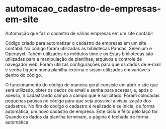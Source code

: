 # automacao_cadastro-de-empresas-em-site
Automação que faz o cadastro de várias empresas em um site contábil

Código criado para automatizar o cadastro de empresas em um site contábil.
No código foram utilizadas as bibliotecas Pandas, Selenium e Openpyxl. Tabém utilizados os módulos time e os
Estas bibliotecas são utilizadas para a manipulação de planilhas, arquivos e controle de navegador web.
Foram utilizas configurações para que os dados de e-mail e senha fiquem numa planilha externa e sejam utilizados em variáveis dentro do código.

O funcionamento do código de maneira geral consiste em abrir o site que será utilizado, obter os dados de email e senha para acessar, e, após o acesso, ir cadastrando campo a campo que é solicitado. Foram colocadas pequenas pausas no código para que seja possível a visualização dos cadastros. No fim do código o cadastro é realizado e se inicia, de forma automática, um novo cadastro de empresa. Este ciclo é feito pelo laço for. Quando os dados da planilha terminam, a página é fechada de forma automática.
